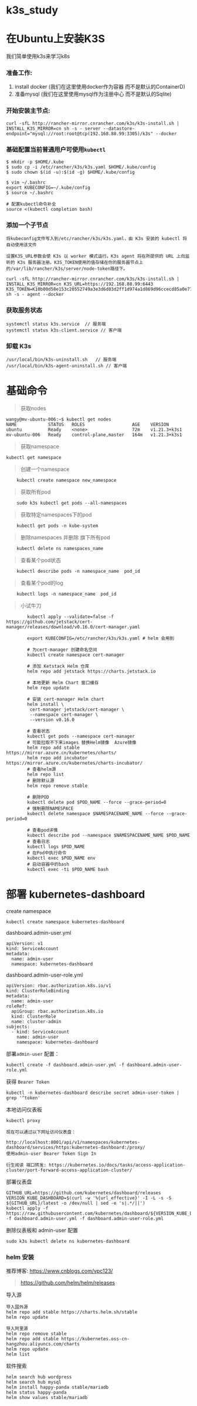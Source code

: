 # k3s_study

# 在Ubuntu上安装K3S

我们简单使用k3s来学习k8s

### 准备工作:

1. install docker  (我们在这里使用docker作为容器 而不是默认的ContainerD)
2. 准备mysql  (我们在这里使用mysql作为注册中心 而不是默认的Sqlite)

### 开始安装主节点:

``` 
curl -sfL http://rancher-mirror.cnrancher.com/k3s/k3s-install.sh | INSTALL_K3S_MIRROR=cn sh -s - server --datastore-endpoint="mysql://root:root@tcp(192.168.88.99:3305)/k3s" --docker
```

### 基础配置当前普通用户可使用`kubectl`

``` 
$ mkdir -p $HOME/.kube
$ sudo cp -i /etc/rancher/k3s/k3s.yaml $HOME/.kube/config
$ sudo chown $(id -u):$(id -g) $HOME/.kube/config
 
$ vim ~/.bashrc
export KUBECONFIG=~/.kube/config
$ source ~/.bashrc

# 配置kubectl命令补全
source <(kubectl completion bash)
```

### 添加一个子节点

``` 
将kubeconfig文件写入到/etc/rancher/k3s/k3s.yaml，由 K3s 安装的 kubectl 将自动使用该文件

设置K3S_URL参数会使 K3s 以 worker 模式运行。K3s agent 将在所提供的 URL 上向监听的 K3s 服务器注册。K3S_TOKEN使用的值存储在你的服务器节点上的/var/lib/rancher/k3s/server/node-token路径下。

curl -sfL http://rancher-mirror.cnrancher.com/k3s/k3s-install.sh | INSTALL_K3S_MIRROR=cn K3S_URL=https://192.168.88.99:6443 K3S_TOKEN=K10b00d58e153c20552749a3e3d6d03d2ff1d974a1d869d96ccecd85a0e777a93b6::server:1984e3457e28d7e1869537fc1e725dc6 sh -s - agent --docker
```

### 获取服务状态

``` 
systemctl status k3s.service  // 服务端
systemctl status k3s-client.service // 客户端
```

### 卸载 K3s

``` 
/usr/local/bin/k3s-uninstall.sh   // 服务端
/usr/local/bin/k3s-agent-uninstall.sh // 客户端
```

# 基础命令

> 获取nodes

``` 
wangy@mv-ubuntu-006:~$ kubectl get nodes
NAME            STATUS   ROLES                  AGE    VERSION
ubuntu          Ready    <none>                 72m    v1.21.3+k3s1
mv-ubuntu-006   Ready    control-plane,master   164m   v1.21.3+k3s1
```

> 获取namespace

``` 
kubectl get namespace
```

> 创建一个namespace

``` 
    kubectl create namespace new_namespace
```

> 获取所有pod

``` 
    sudo k3s kubectl get pods --all-namespaces
```

> 获取特定namespaces下的pod

``` 
    kubectl get pods -n kube-system
```

> 删除namespaces 并删除 旗下所有pod

``` 
    kubectl delete ns namespaces_name
```

> 查看某个pod状态

``` 
    kubectl describe pods -n namespace_name  pod_id
```

> 查看某个pod的log

``` 
    kubectl logs -n namespace_name  pod_id
```

> 小试牛刀

``` 
        kubectl apply --validate=false -f https://github.com/jetstack/cert-manager/releases/download/v0.16.0/cert-manager.yaml
        
        export KUBECONFIG=/etc/rancher/k3s/k3s.yaml # helm 会用到

        # 为cert-manager 创建命名空间
        kubectl create namespace cert-manager
      
        # 添加 Ketstack Helm 仓库
        helm repo add jetstack https://charts.jetstack.io
      
        # 本地更新 Helm Chart 窗口缓存
        helm repo update
      
        # 安装 cert-manager Helm chart
        helm install \
         cert-manager jetstack/cert-manager \
         --namespace cert-manager \
         --version v0.16.0

        # 查看状态
        kubectl get pods --namespace cert-manager
        # 可能拉取不下来images 替换Helm镜像  Azure镜像
        helm repo add stable https://mirror.azure.cn/kubernetes/charts/
        helm repo add incubator https://mirror.azure.cn/kubernetes/charts-incubator/
        # 查看helm源
        helm repo list
        # 删除默认源
        helm repo remove stable

        # 删除POD
        kubectl delete pod $POD_NAME --force --grace-period=0
        # 强制删除NAMESPACE
        kubectl delete namespace $NAMESPACENAME_NAME --force --grace-period=0

        # 查看pod详情
        kubectl describe pod --namespace $NAMESPACENAME_NAME $POD_NAME
        # 查看日志
        kubectl logs $POD_NAME
        # 在Pod中执行命令
        kubectl exec $POD_NAME env
        # 启动容器中的bash
        kubectl exec -ti $POD_NAME bash
```

# 部署 kubernetes-dashboard

create namespace

``` 
kubectl create namespace kubernetes-dashboard
```

dashboard.admin-user.yml

``` 
apiVersion: v1
kind: ServiceAccount
metadata:
  name: admin-user
  namespace: kubernetes-dashboard
```

dashboard.admin-user-role.yml

``` 
apiVersion: rbac.authorization.k8s.io/v1
kind: ClusterRoleBinding
metadata:
  name: admin-user
roleRef:
  apiGroup: rbac.authorization.k8s.io
  kind: ClusterRole
  name: cluster-admin
subjects:
  - kind: ServiceAccount
    name: admin-user
    namespace: kubernetes-dashboard
```

部署`admin-user` 配置：

`kubectl create -f dashboard.admin-user.yml -f dashboard.admin-user-role.yml`

获得 `Bearer Token`

`kubectl -n kubernetes-dashboard describe secret admin-user-token | grep '^token'`

本地访问仪表板

`kubectl proxy`

``` 
现在可以通过以下网址访问仪表盘：

http://localhost:8001/api/v1/namespaces/kubernetes-dashboard/services/https:kubernetes-dashboard:/proxy/
使用admin-user Bearer Token Sign In

衍生阅读 端口转发: https://kubernetes.io/docs/tasks/access-application-cluster/port-forward-access-application-cluster/
```

部署仪表盘

``` 
GITHUB_URL=https://github.com/kubernetes/dashboard/releases
VERSION_KUBE_DASHBOARD=$(curl -w '%{url_effective}' -I -L -s -S ${GITHUB_URL}/latest -o /dev/null | sed -e 's|.*/||')
kubectl apply -f https://raw.githubusercontent.com/kubernetes/dashboard/${VERSION_KUBE_DASHBOARD}/aio/deploy/recommended.yaml -f dashboard.admin-user.yml -f dashboard.admin-user-role.yml
```

删除仪表板和 admin-user 配置

``` 
sudo k3s kubectl delete ns kubernetes-dashboard
```


### helm 安装
推荐博客: https://www.cnblogs.com/vpc123/

> https://github.com/helm/helm/releases

导入源

``` 
导入国外源
helm repo add stable https://charts.helm.sh/stable
helm repo update

导入阿里源
helm repo remove stable
helm repo add stable https://kubernetes.oss-cn-hangzhou.aliyuncs.com/charts
helm repo update
helm list
```

软件搜索

``` 
helm search hub wordpress
helm search hub mysql
helm install happy-panda stable/mariadb
helm status happy-panda
helm show values stable/mariadb
```

